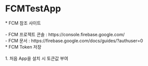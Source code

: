 # FCMTestApp
<div>
<label>* FCM 참조 사이트</label>
<br><br>
<label>- FCM 프로젝트 콘솔 : https://console.firebase.google.com/</label>
<br>
<label>- FCM 문서 : https://firebase.google.com/docs/guides/?authuser=0</label>
</div>
<div>
<label>* FCM Token 저장</label>
<br><br>
  <label>1. 처음 App을 설치 시 토큰값 부여</label>
  
</div>
